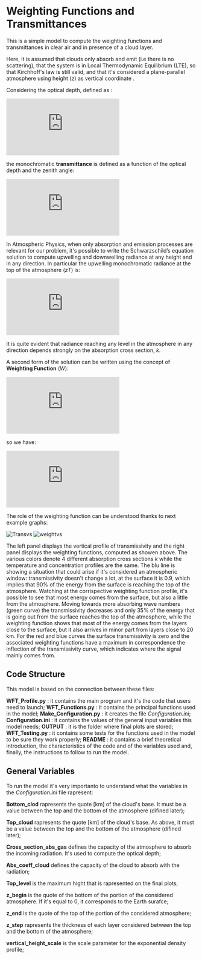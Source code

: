 # Weighting Functions and Transmittances 

This is a simple model to compute the weighting functions and transmittances in clear air and in presence of a cloud layer. 

Here, it is assumed that clouds only absorb and emit (i.e there is no scattering), that the system is in Local Thermodynamic Equilibrium (LTE), so that Kirchhoff's law is still valid, and that it's considered a plane-parallel atmosphere using height (_z_) as vertical coordinate .

Considering the optical depth, defined as :

![optical_depth](https://latex.codecogs.com/gif.latex?%5Ctau%20%3D%20%5Cint_%7Bz%7D%5E%7Bz_T%7D%20k_%7B%5Cnu%7D%28z%5E%7B%27%7D%29%5Crho_%7Ba%7D%28z%5E%7B%27%7D%29dz%27)

the monochromatic **transmittance** is defined as a function of the optical depth and the zenith angle:

![transmittance](https://latex.codecogs.com/gif.latex?T_%7B%5Cnu%7D%5Cleft%20%28%20%5Cfrac%7B%5Ctau%20%7D%7B%5Cmu%20%7D%20%5Cright%20%29%3De%5E%7B-%5Cfrac%7B%5Ctau%20%7D%7B%5Cmu%20%7D%7D)

In Atmospheric Physics, when only absorption and emission processes are relevant for our problem, it's possible to write the Schwarzschild’s equation solution to compute upwelling and downwelling radiance at any height and in any direction. In particular the upwelling monochromatic radiance at the top of the atmosphere (_zT_) is: 

![f1](https://latex.codecogs.com/gif.latex?L%28z_T%2C%5Cmu%29%3DL%28z_0%2C%5Cmu%29e%5E%7B-%5Cint_%7Bz_0%7D%5E%7Bz_T%7Dk%5Crho%20_%7Ba%7D%5Cfrac%7Bdz%7D%7B%5Cmu%7D%7D&plus;%5Cint_%7Bz_0%7D%5E%7Bz_T%7D%20kBe%5E%7B-%5Cint_%7Bz_0%7D%5E%7Bz_T%7Dk%5Crho%20_%7Ba%7D%5Cfrac%7Bdz%27%7D%7B%5Cmu%7D%7D%5Crho%20_%7Ba%7D%5Cfrac%7Bdz%7D%7B%5Cmu%7D)

It is quite evident that radiance reaching any level in the atmosphere in any direction depends strongly on the absorption cross section, _k_.

A second form of the solution can be written using the concept of **Weighting Function** (_W_):

![f2](https://latex.codecogs.com/gif.latex?W%28z%2Cz_T%29%5Cequiv%20%5Cfrac%7B%5Cpartial%20%5Ctau%28z%2Cz_T%29%7D%7B%5Cpartial%20z%7D%20%3D%20%5Cfrac%7Bk%5Crho_%7Ba%7D%7D%7B%5Cmu%7D%5Ctau%28z%2Cz_T%29)

so we have: 

![wavefunc](https://latex.codecogs.com/gif.latex?L%28z_T%2C%5Cmu%29%3DL%28z_0%2C%5Cmu%29e%5E%7B-%5Cint_%7Bz_0%7D%5E%7Bz_T%7Dk%5Crho%20_%7Ba%7D%5Cfrac%7Bdz%27%7D%7B%5Cmu%7D%7D&plus;%5Cint_%7Bz_0%7D%5E%7Bz_T%7D%20B%5Cfrac%7B%5Cpartial%20%5Ctau%28z%2Cz_T%29%7D%7B%5Cpartial%20z%7Ddz)

The role of the weighting function can be understood thanks to next example graphs:

![Transvs](https://player.slideplayer.com/16/5022384/data/images/img21.jpg) ![weightvs](https://player.slideplayer.com/16/5022384/data/images/img22.jpg)

The left panel displays the vertical profile of transmissivity and the right panel displays the weighting functions, computed as showen above. The various colors denote 4 different absorption cross sections _k_ while the temperature and concentration profiles are the same.
The blu line is showing a situation that could arise if it's considered an atmospheric window: transmissivity doesn't change a lot, at the surface it is 0.9, which implies that 90% of the energy from the surface is reaching the top of the atmosphere. Watching at the corrispective weighting function profile, it's possible to see that most energy comes from the surface, but also a little from the atmosphere.
Moving towards more absorbing wave numbers (green curve) the transmissivity decreases and only 35% of the energy that is going out from the surface reaches the top of the atmosphere, while the weighting function shows that most of the energy comes from the layers close to the surface, but it also arrives in minor part from layers close to 20 km. For the red and blue curves the surface transmissivity is zero and the associated weighting functions have a maximum in correspondence the inflection of the transmissivity curve, which indicates where the signal mainly comes from.

## Code Structure

This model is based on the connection between these files:

**WFT_Profile.py** : it contains the main program and it's the code that users need to launch;
**WFT_Functions.py** : it contains the principal functions used in the model; 
**Make_Configuration.py** : it creates the file _Configuration.ini_;
**Configuration.ini** : it contains the values of the general input variables this model needs;
**OUTPUT** : it is the folder where final plots are stored;
**WFT_Testing.py** : it contains some tests for the functions used in the model to be sure they work properly;
**README** : it contains a brief theoretical introduction, the characteristics of the code and of the variables used and, finally, the instructions to follow to run the model.

## General Variables

To run the model it's very importanto to understand what the variables in the _Configuration.ini_ file rapresent:

**Bottom_clod** rapresents the quote [km] of the cloud's base. It must be a value between the top and the bottom of the atmosphere (difined later);

**Top_cloud** rapresents the quote [km] of the cloud's base. As above, it must be a value between the top and the bottom of the atmosphere (difined later);

**Cross_section_abs_gas** defines the capacity of the atmosphere to absorb the incoming radiation. It's used to compute the optical depth;

**Abs_coeff_cloud** defines the capacity of the cloud to absorb with the radiation;

**Top_level** is the maximum hight that is rapresented on the final plots;

**z_begin** is the quote of the bottom of the portion of the considered atmosphere. If it's equal to 0, it corresponds to the Earth surafce;

**z_end** is the quote of the top of the portion of the considered atmosphere;

**z_step** rapresents the thickness of each layer considered between the top and the bottom of the atmosphere;

**vertical_height_scale** is the scale parameter for the exponential density profile;





